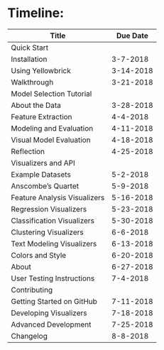 # Timeline:
|Title|Due Date|
|---|---|
|Quick Start|   |
|Installation|3-7-2018|
|Using Yellowbrick|3-14-2018|
|Walkthrough|3-21-2018|
|Model Selection Tutorial|   |
|About the Data|3-28-2018|
|Feature Extraction|4-4-2018|
|Modeling and Evaluation|4-11-2018|
|Visual Model Evaluation|4-18-2018| yue |
|Reflection|4-25-2018|
|Visualizers and API|   |
|Example Datasets|5-2-2018|
|Anscombe’s Quartet|5-9-2018|
|Feature Analysis Visualizers|5-16-2018|
|Regression Visualizers|5-23-2018|
|Classification Visualizers|5-30-2018|
|Clustering Visualizers|6-6-2018|
|Text Modeling Visualizers|6-13-2018|
|Colors and Style|6-20-2018|
|About|6-27-2018|
|User Testing Instructions|7-4-2018|
|Contributing|   |
|Getting Started on GitHub|7-11-2018|
|Developing Visualizers|7-18-2018|
|Advanced Development|7-25-2018|
|Changelog|8-8-2018|
